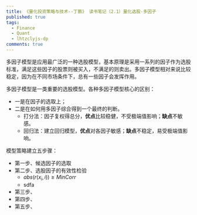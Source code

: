 ```yaml
---
title: 《量化投资策略与技术--丁鹏》 读书笔记（2.1）量化选股-多因子
published: true
tags:
  - Finance
  - Quant
  - lhtzclyjs-dp
comments: true
---
```

多因子模型是应用最广泛的一种选股模型，基本原理是采用一系列的因子作为选股标准，满足这些因子的股票则被买入，不满足的则卖出。多因子模型相对来说比较稳定，因为在不同市场条件下，总有一些因子会发挥作用。

<!--more-->

多因子模型是一类重要的选股模型。各种多因子模型核心的区别：
* 一是在因子的选取上；
* 二是在如何用多因子综合得到一个最终的判断。
  * 打分法：因子复权得总分，**优点**比较稳健，不受极端值影响；**缺点**不敏感。
  * 回归法：建立回归模型，**优点**对各因子敏感；**缺点**不稳定，易受极端值影响。

模型策略建立五步骤：
* 第一步、候选因子的选取
* 第二步、选股因子的有效性检验
  * $abs(r(x_i,i)) \geq MinCorr$
  * sdfa
* 第三步、
* 第四步、
* 第五步、